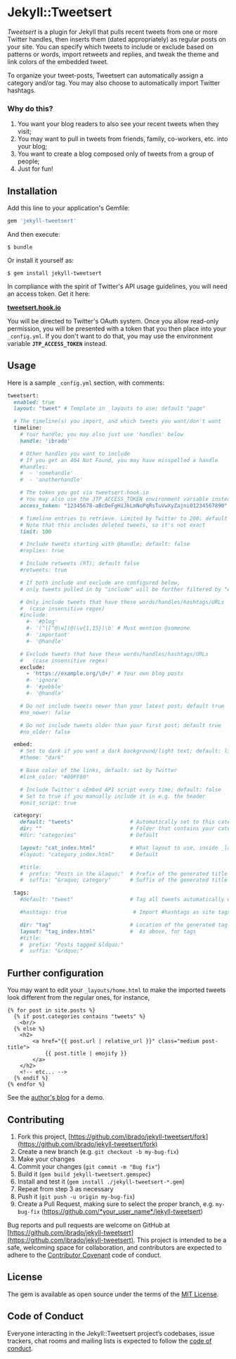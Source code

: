 # Jekyll::Tweetsert

*Tweetsert* is a plugin for Jekyll that pulls recent tweets from one or more Twitter handles, then inserts them (dated appropriately) as regular posts on your site. You can specify which tweets to include or exclude based on patterns or words, import retweets and replies, and tweak the theme and link colors of the embedded tweet.

To organize your tweet-posts, Tweetsert can automatically assign a category and/or tag. You may also choose to automatically import Twitter hashtags.

### Why do this?

1. You want your blog readers to also see your recent tweets when they visit;
1. You may want to pull in tweets from friends, family, co-workers, etc. into your blog;
1. You want to create a blog composed only of tweets from a group of people;
1. Just for fun!

## Installation

Add this line to your application's Gemfile:

```ruby
gem 'jekyll-tweetsert'
```

And then execute:

    $ bundle

Or install it yourself as:

    $ gem install jekyll-tweetsert

In compliance with the spirit of Twitter's API usage guidelines, you will need an access token. Get it here: 

**[tweetsert.hook.io](http://tweetsert.hook.io)**

You will be directed to Twitter's OAuth system. Once you allow read-only permission, you will be presented with a token that you then place into your `_config.yml`. If you don't want to do that, you may use the environment variable **`JTP_ACCESS_TOKEN`** instead.

## Usage

Here is a sample `_config.yml` section, with comments:

```ruby
tweetsert:
  enabled: true
  layout: "tweet" # Template in _layouts to use; default "page"

  # The timeline(s) you import, and which tweets you want/don't want
  timeline:
    # Your handle; you may also just use 'handles' below
    handle: 'ibrado'

    # Other handles you want to include
    # If you get an 404 Not Found, you may have misspelled a handle
    #handles:
    #  - 'somehandle'
    #  - 'anotherhandle'

    # The token you got via tweetsert.hook.io
    # You may also use the JTP_ACCESS_TOKEN environment variable instead
    access_token: "12345678-aBcDeFgHiJkLmNoPqRsTuVwXyZajni01234567890"

    # Timeline entries to retrieve. Limited by Twitter to 200; default 100
    # Note that this includes deleted tweets, so it's not exact
    limit: 100

    # Include tweets starting with @handle; default: false
    #replies: true

    # Include retweets (RT); default false
    #retweets: true

    # If both include and exclude are configured below,
    # only tweets pulled in by "include" will be further filtered by "exclude"

    # Only include tweets that have these words/handles/hashtags/URLs 
    #  (case insensitive regex)
    #include:
      #- '#blog'
      #- '(^|[^@\w])@(\w{1,15})\b' # Must mention @someone
      #- 'important'
      #- '@handle'

    # Exclude tweets that have these words/handles/hashtags/URLs
    #   (case insensitive regex)
    exclude:
      - 'https://example.org/\d+/' # Your own blog posts
      #- 'ignore'
      #- '#pebble'
      #- '@handle'

    # Do not include tweets newer than your latest post; default true
    #no_newer: false

    # Do not include tweets older than your first post; default true
    #no_older: false

  embed:
    # Set to dark if you want a dark background/light text; default: light
    #theme: "dark"

    # Base color of the links, default: set by Twitter
    #link_color: "#80FF80"

    # Include Twitter's oEmbed API script every time; default: false
    # Set to true if you manually include it in e.g. the header
    #omit_script: true

  category:
    default: "tweets"                  # Automatically set to this category
    dir: ""                            # Folder that contains your categories
    #dir: "categories"                 # Default

    layout: "cat_index.html"           # What layout to use, inside _layouts
    #layout: "category_index.html"     # Default

    #title:
    #  prefix: "Posts in the &laquo;"  # Prefix of the generated title 
    #  suffix: "&raquo; category"      # Suffix of the generated title 

  tags:
    #default: "tweet"                  # Tag all tweets automatically with this

    #hashtags: true                     # Import #hashtags as site tags

    dir: "tag"                         # Location of the generated tag indices
    layout: "tag_index.html"           #  As above, for tags
    #title:
    #  prefix: "Posts tagged &ldquo;"
    #  suffix: "&rdquo;"

```

## Further configuration

You may want to edit your `_layouts/home.html` to make the imported tweets look different from the regular ones, for instance,

```
{% for post in site.posts %}
  {% if post.categories contains "tweets" %}
	<br/>
  {% else %}
	<h2>
	    <a href="{{ post.url | relative_url }}" class="medium post-title">
	        {{ post.title | emojify }}
	    </a>
	</h2>
    <!-- etc... -->
  {% endif %}
{% endfor %}
```

See the [author's blog](https://ibrado.org) for a demo.

## Contributing

1. Fork this project, [https://github.com/ibrado/jekyll-tweetsert/fork](https://github.com/ibrado/jekyll-tweetsert/fork)
1. Create a new branch (e.g. `git checkout -b my-bug-fix`)
1. Make your changes
1. Commit your changes (`git commit -m "Bug fix"`)
1. Build it (`gem build jekyll-tweetsert.gemspec`)
1. Install and test it (`gem install ./jekyll-tweetsert-*.gem`)
1. Repeat from step 3 as necessary
1. Push it (`git push -u origin my-bug-fix`)
1. Create a Pull Request, making sure to select the proper branch, e.g. `my-bug-fix` (https://github.com/*your_user_name*/jekyll-tweetsert)

Bug reports and pull requests are welcome on GitHub at [https://github.com/ibrado/jekyll-tweetsert](https://github.com/ibrado/jekyll-tweetsert). This project is intended to be a safe, welcoming space for collaboration, and contributors are expected to adhere to the [Contributor Covenant](http://contributor-covenant.org) code of conduct.

## License

The gem is available as open source under the terms of the [MIT License](https://opensource.org/licenses/MIT).

## Code of Conduct
Everyone interacting in the Jekyll::Tweetsert project’s codebases, issue trackers, chat rooms and mailing lists is expected to follow the [code of conduct](https://github.com/[USERNAME]/jekyll-tweetsert/blob/master/CODE_OF_CONDUCT.md).
